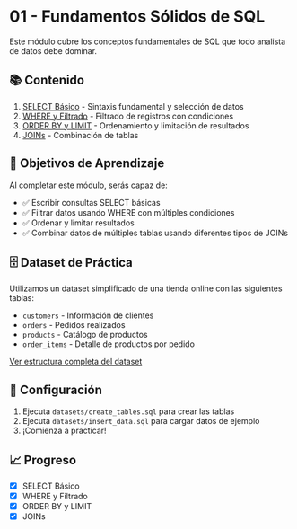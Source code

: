 # 01 - Fundamentos Sólidos de SQL

Este módulo cubre los conceptos fundamentales de SQL que todo analista de datos debe dominar.

## 📚 Contenido

1. [SELECT Básico](./01_SELECT_Basico/) - Sintaxis fundamental y selección de datos
2. [WHERE y Filtrado](./02_WHERE_Filtrado/) - Filtrado de registros con condiciones
3. [ORDER BY y LIMIT](./03_ORDER_BY_LIMIT/) - Ordenamiento y limitación de resultados
4. [JOINs](./04_JOINS/) - Combinación de tablas

## 🎯 Objetivos de Aprendizaje

Al completar este módulo, serás capaz de:
- ✅ Escribir consultas SELECT básicas
- ✅ Filtrar datos usando WHERE con múltiples condiciones
- ✅ Ordenar y limitar resultados
- ✅ Combinar datos de múltiples tablas usando diferentes tipos de JOINs

## 🗄️ Dataset de Práctica

Utilizamos un dataset simplificado de una tienda online con las siguientes tablas:
- `customers` - Información de clientes
- `orders` - Pedidos realizados
- `products` - Catálogo de productos
- `order_items` - Detalle de productos por pedido

[Ver estructura completa del dataset](https://github.com/arold0/SQL-Learning-Journey/tree/develop/01_Fundamentos_Solidos/datasets)

## 🔧 Configuración

1. Ejecuta `datasets/create_tables.sql` para crear las tablas
2. Ejecuta `datasets/insert_data.sql` para cargar datos de ejemplo
3. ¡Comienza a practicar!

## 📈 Progreso

- [x] SELECT Básico
- [x] WHERE y Filtrado  
- [x] ORDER BY y LIMIT
- [x] JOINs
